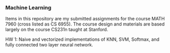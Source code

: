 ### Machine Learning

Items in this repository are my submitted assignments for the course MATH 7960 (cross listed as CS 6955). 
The course design and materials are based largely on the course CS231n taught at Stanford.

HW 1: Naive and vectorized implementations of KNN, SVM, Softmax, and fully connected two layer neural network.
